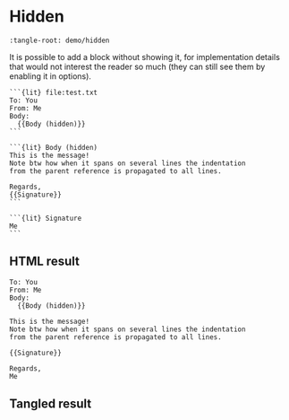 Hidden
======

```{lit-setup}
:tangle-root: demo/hidden
```

It is possible to add a block without showing it, for implementation details that would not interest the reader so much (they can still see them by enabling it in options).

````
```{lit} file:test.txt
To: You
From: Me
Body:
  {{Body (hidden)}}
```

```{lit} Body (hidden)
This is the message!
Note btw how when it spans on several lines the indentation
from the parent reference is propagated to all lines.

Regards,
{{Signature}}
```

```{lit} Signature
Me
```
````

HTML result
-----------

```{lit} file:test.txt
To: You
From: Me
Body:
  {{Body (hidden)}}
```

```{lit} Body (hidden)
This is the message!
Note btw how when it spans on several lines the indentation
from the parent reference is propagated to all lines.

{{Signature}}
```

```{lit} Signature
Regards,
Me
```

Tangled result
--------------

```{tangle} file:test.txt
```
